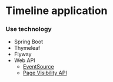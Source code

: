 # Timeline application


### Use technology
- Spring Boot
- Thymeleaf
- Flyway
- Web API
  - [EventSource](https://developer.mozilla.org/ja/docs/Web/API/EventSource)
  - [Page Visibility API](https://developer.mozilla.org/ja/docs/Web/Guide/User_experience/Using_the_Page_Visibility_API)
  
